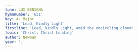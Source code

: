 ```yaml
---
tune: LUX BENIGNA
hymnnumber: '631'
key: A♭ Major
title: 'Lead, Kindly Light'
firstline: 'Lead, kindly Light, amid the encircling gloom'
topic: 'Christ: Christ Leading'
author: Newman
year: '-'
---
```

